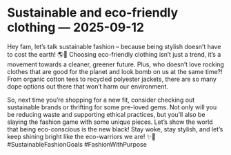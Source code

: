 # Sustainable and eco-friendly clothing — 2025-09-12

Hey fam, let’s talk sustainable fashion – because being stylish doesn’t have to cost the earth! 🌎💚 Choosing eco-friendly clothing isn’t just a trend, it’s a movement towards a cleaner, greener future. Plus, who doesn’t love rocking clothes that are good for the planet and look bomb on us at the same time?! From organic cotton tees to recycled polyester jackets, there are so many dope options out there that won’t harm our environment.

So, next time you’re shopping for a new fit, consider checking out sustainable brands or thrifting for some pre-loved gems. Not only will you be reducing waste and supporting ethical practices, but you’ll also be slaying the fashion game with some unique pieces. Let’s show the world that being eco-conscious is the new black! Stay woke, stay stylish, and let’s keep shining bright like the eco-warriors we are! ✨🌿 #SustainableFashionGoals #FashionWithPurpose